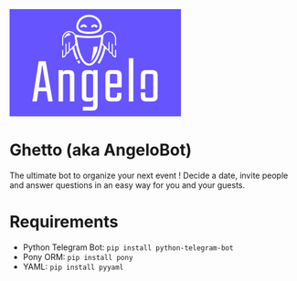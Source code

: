 ![logo](angelo.jpg "Angelo")

# Ghetto (aka AngeloBot)

The ultimate bot to organize your next event ! Decide a date, invite people and answer questions in an easy way for you and your guests.

# Requirements

- Python Telegram Bot: `pip install python-telegram-bot`
- Pony ORM: `pip install pony`
- YAML: `pip install pyyaml`
